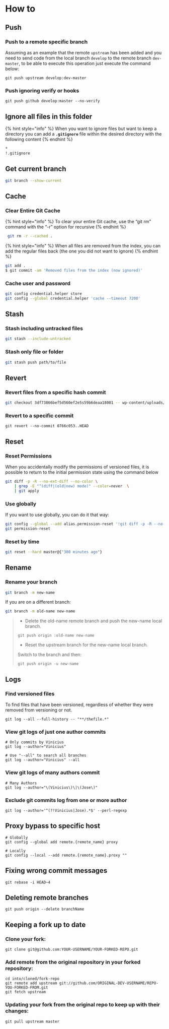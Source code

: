 # How to

## Push

### Push to a remote specific branch

Assuming as an example that the remote `upstream` has been added and you need to send code from the local branch `develop` to the remote branch `dev-master`, to be able to execute this operation just execute the command below:

```text
git push upstream develop:dev-master
```

### Push ignoring verify or hooks

```text
git push github develop:master --no-verify
```

## Ignore all files in this folder

{% hint style="info" %}
When you want to ignore files but want to keep a directory you can add a **`.gitignore`** file within the desired directory with the following content
{% endhint %}

```bash
*
!.gitignore
```

## Get current branch

```bash
git branch --show-current
```

## Cache

### Clear Entire Git Cache

{% hint style="info" %}
To clear your entire Git cache, use the “git rm” command with the “-r” option for recursive
{% endhint %}

```bash
 git rm -r --cached .
```

{% hint style="info" %}
When all files are removed from the index, you can add the regular files back \(the one you did not want to ignore\)
{% endhint %}

```bash
git add .
$ git commit -am 'Removed files from the index (now ignored)'
```

### Cache user and password

```bash
git config credential.helper store
git config --global credential.helper 'cache --timeout 7200'
```

## Stash

### Stash including untracked files

```bash
git stash --include-untracked
```

### Stash only file or folder

```bash
git stash push path/to/file
```

## Revert

### Revert files from a specific hash commit

```bash
git checkout 3df73866bef5d560ef2e5s59b6deaa18001 -- wp-content/uploads/2011 wp-content/uploads/2012 
```

### Revert to a specific commit

```text
git revert --no-commit 0766c053..HEAD
```

## Reset

### Reset Permissions

When you accidentally modify the permissions of versioned files, it is possible to return to the initial permission state using the command below

```bash
git diff -p -R --no-ext-diff --no-color \
    | grep -E "^(diff|(old|new) mode)" --color=never  \
    | git apply
```

### Use globally

If you want to use globally, you can do it that way:

```bash
git config --global --add alias.permission-reset '!git diff -p -R --no-ext-diff --no-color | grep -E "^(diff|(old|new) mode)" --color=never | git apply'
git permission-reset
```

### Reset by time

```bash
git reset --hard master@{"300 minutes ago"}
```

## Rename

### Rename your branch

```bash
git branch -m new-name
```

If you are on a different branch:

```bash
git branch -m old-name new-name
```

> * Delete the old-name remote branch and push the new-name local branch.
>
> `git push origin :old-name new-name`
>
> * Reset the upstream branch for the new-name local branch.
>
> Switch to the branch and then:
>
> ```text
> git push origin -u new-name
> ```

## Logs

### Find versioned files

To find files that have been versioned, regardless of whether they were removed from versioning or not.

```text
git log --all --full-history -- "**/thefile.*"
```

### View git logs of just one author commits

```text
# Only commits by Vinicius
git log --author="Vinicius"

# Use "--all" to search all branches
git log --author="Vinicius" --all
```

### View git logs of many authors commit

```text
# Many Authors
git log --author="\(Vinicius\)\|\(Jose\)"
```

### Exclude git commits log from one or more author

```text
git log --author='^(?!Vinicius|Jose).*$' --perl-regexp
```

## Proxy bypass to specific host

```text
# Globally
git config --global add remote.{remote_name} proxy 

# Locally
git config --local --add remote.{remote_name}.proxy ""
```

## Fixing wrong commit messages

```text
git rebase -i HEAD~4
```

## Deleting remote branches

```text
git push origin --delete branchName
```

## Keeping a fork up to date

###  Clone your fork:

```text
git clone git@github.com:YOUR-USERNAME/YOUR-FORKED-REPO.git
```

### Add remote from the original repository in your forked repository:

```text
cd into/cloned/fork-repo
git remote add upstream git://github.com/ORIGINAL-DEV-USERNAME/REPO-YOU-FORKED-FROM.git
git fetch upstream
```

### Updating your fork from the original repo to keep up with their changes:

```text
git pull upstream master
```

